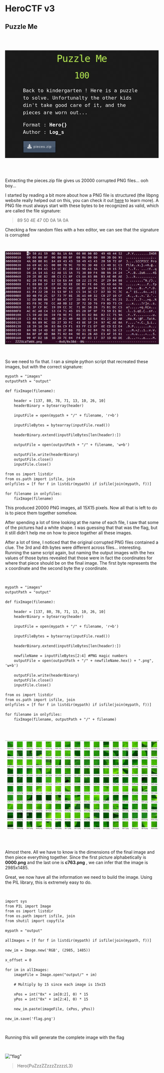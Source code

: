 # HeroCTF v3

## Puzzle Me
<br/>
<br/>

!["challenge info"](puzzleme.PNG)

<br/>
<br/>

Extracting the pieces.zip file gives us 20000 corrupted PNG files... ooh boy...

I started by reading a bit more about how a PNG file is structured (the libpng website really helped out on this, you can check it out [here](http://www.libpng.org/pub/png/spec/1.2/PNG-Structure.html) to learn more). A PNG file must always start with these bytes to be recognized as valid, which are called the file signature:

> 89 50 4E 47  0D 0A 1A 0A

Checking a few random files with a hex editor, we can see that the signature is corrupted

<br/>

!["corrupted header"](corruptedHeader.PNG)

<br/>

So we need to fix that. I ran a simple python script that recreated these images, but with the correct signature:

```
mypath = "images"
outputPath = "output"

def fixImage(filename):

    header = [137, 80, 78, 71, 13, 10, 26, 10]
    headerBinary = bytearray(header) 

    inputFile = open(mypath + "/" + filename, 'r+b')

    inputFileBytes = bytearray(inputFile.read())

    headerBinary.extend(inputFileBytes[len(header):])

    outputFile = open(outputPath + "/" + filename, 'w+b')

    outputFile.write(headerBinary)
    outputFile.close()
    inputFile.close()

from os import listdir
from os.path import isfile, join
onlyfiles = [f for f in listdir(mypath) if isfile(join(mypath, f))]

for filename in onlyfiles:
    fixImage(filename)

```

This produced 20000 PNG images, all 15X15 pixels. Now all that is left to do is to piece them together somehow.

After spending a lot of time looking at the name of each file, I saw that some of the pictures had a white shape. I was guessing that that was the flag, but it still didn't help me on how to piece together all these images.

After a lot of time, I noticed that the original corrupted PNG files contained a clue. The 3rd and 4th bytes were different across files... interesting. Running the same script again, but naming the output images with the hex values of those bytes revealed that those were in fact the coordinates for where that piece should be on the final image. The first byte represents the x coordinate and the second byte the y coordinate.

<br/>

```
mypath = "images"
outputPath = "output"

def fixImage(filename):

    header = [137, 80, 78, 71, 13, 10, 26, 10]
    headerBinary = bytearray(header) 

    inputFile = open(mypath + "/" + filename, 'r+b')

    inputFileBytes = bytearray(inputFile.read())

    headerBinary.extend(inputFileBytes[len(header):])

    newfileName = inputFileBytes[2:4] #PNG magic numbers
    outputFile = open(outputPath + "/" + newfileName.hex() + ".png", 'w+b')

    outputFile.write(headerBinary)
    outputFile.close()
    inputFile.close()

from os import listdir
from os.path import isfile, join
onlyfiles = [f for f in listdir(mypath) if isfile(join(mypath, f))]

for filename in onlyfiles:
    fixImage(filename, outputPath + "/" + filename)
```

<br/>
<br/>

![fixed](fixed.PNG)

<br/>
<br/>

Almost there. All we have to know is the dimensions of the final image and then piece everything together. Since the first picture alphabetically is **0000.png** and the last one is **c763.png** , we can infer that the image is 2985x1485.

Great, we now have all the information we need to build the image. Using the PIL library, this is extremely easy to do.

<br/>

```
import sys
from PIL import Image
from os import listdir
from os.path import isfile, join
from shutil import copyfile

mypath = "output"

allImages = [f for f in listdir(mypath) if isfile(join(mypath, f))]

new_im = Image.new('RGB', (2985, 1485))

x_offset = 0

for im in allImages:
    imageFile = Image.open("output/" + im)

    # Multiply by 15 since each image is 15x15

    xPos = int("0x" + im[0:2], 0) * 15 
    yPos = int("0x" + im[2:4], 0) * 15

    new_im.paste(imageFile, (xPos, yPos))

new_im.save('flag.png')  
```
<br/>

Running this will generate the complete image with the flag


<br/>

!["flag"](flag.png)

>Hero{PuZzzZZzzzZzzzzL3}